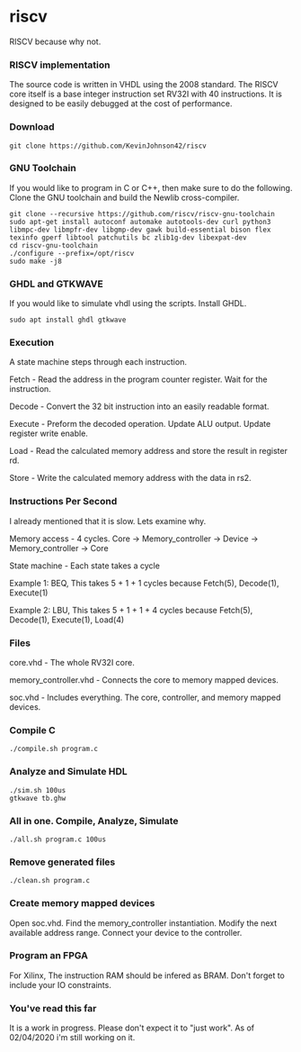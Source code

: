 # riscv
RISCV because why not.

### RISCV implementation
The source code is written in VHDL using the 2008 standard.
The RISCV core itself is a base integer instruction set RV32I with 40 instructions.
It is designed to be easily debugged at the cost of performance.

### Download

	git clone https://github.com/KevinJohnson42/riscv

### GNU Toolchain
If you would like to program in C or C++, then make sure to do the following.
Clone the GNU toolchain and build the Newlib cross-compiler.

	git clone --recursive https://github.com/riscv/riscv-gnu-toolchain
	sudo apt-get install autoconf automake autotools-dev curl python3 libmpc-dev libmpfr-dev libgmp-dev gawk build-essential bison flex texinfo gperf libtool patchutils bc zlib1g-dev libexpat-dev
    cd riscv-gnu-toolchain
    ./configure --prefix=/opt/riscv
    sudo make -j8

### GHDL and GTKWAVE
If you would like to simulate vhdl using the scripts. Install GHDL.

	sudo apt install ghdl gtkwave

### Execution
A state machine steps through each instruction.

Fetch	- Read the address in the program counter register. Wait for the instruction.

Decode 	- Convert the 32 bit instruction into an easily readable format.

Execute - Preform the decoded operation. Update ALU output. Update register write enable.

Load 	- Read the calculated memory address and store the result in register rd.

Store 	- Write the calculated memory address with the data in rs2.

### Instructions Per Second
I already mentioned that it is slow. Lets examine why.

Memory access - 4 cycles. Core -> Memory_controller -> Device -> Memory_controller -> Core

State machine - Each state takes a cycle

Example 1: BEQ, This takes 5 + 1 + 1 cycles because Fetch(5), Decode(1), Execute(1)

Example 2: LBU, This takes 5 + 1 + 1 + 4 cycles because Fetch(5), Decode(1), Execute(1), Load(4)


### Files
core.vhd 				- The whole RV32I core.

memory_controller.vhd 	- Connects the core to memory mapped devices.

soc.vhd 				- Includes everything. The core, controller, and memory mapped devices.

### Compile C

    ./compile.sh program.c

### Analyze and Simulate HDL

    ./sim.sh 100us
    gtkwave tb.ghw

### All in one. Compile, Analyze, Simulate

    ./all.sh program.c 100us

### Remove generated files

    ./clean.sh program.c

### Create memory mapped devices
Open soc.vhd. Find the memory_controller instantiation. Modify the next available address range. Connect your device to the controller.

### Program an FPGA
For Xilinx, The instruction RAM should be infered as BRAM.
Don't forget to include your IO constraints.

### You've read this far
It is a work in progress. Please don't expect it to "just work". As of 02/04/2020 i'm still working on it.